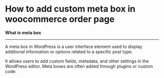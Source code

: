 # How to add custom meta box in woocommerce order page
**What is meta box**
_____

A meta box in WordPress is a user interface element used to display additional information or options related to a specific post type.

It allows users to add custom fields, metadata, and other settings  in the WordPress editor. Meta boxes are often added through plugins or custom code.
